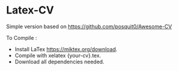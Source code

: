 # Latex-CV

Simple version based on https://github.com/posquit0/Awesome-CV

To Compile : 
- Install LaTex https://miktex.org/download. 
- Compile with xelatex {your-cv}.tex.
- Download all dependencies needed.
